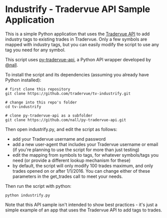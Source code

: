 Industrify - Tradervue API Sample Application
=============================================

This is a simple Python application that uses the [Tradervue API](https://github.com/tradervue/api-docs)
to add industry tags to existing trades in Tradervue. Only a few symbols are mapped with industry
tags, but you can easily modify the script to use any tag you need for any symbol.

This script uses [py-tradervue-api](https://github.com/nall/py-tradervue-api), a Python 
API wrapper developed by [@nall](https://github.com/nall).

To install the script and its dependencies (assuming you already have Python installed):

```
# first clone this repository
git clone https://github.com/tradervue/tv-industrify.git

# change into this repo's folder
cd tv-industrify

# clone py-tradervue-api as a subfolder
git clone https://github.com/nall/py-tradervue-api.git
```

Then open industrify.py, and edit the script as follows:

- add your Tradervue username and password
- add a new user-agent that includes your Tradervue username or email (if you're planning to use the script
  for more than just testing)
- edit the mapping from symbols to tags, for whatever symbols/tags you need (or provide a different
  lookup mechanism for these)
- by default, the script will only modify 100 trades maximum, and only trades opened on 
  or after 1/1/2016. You can change either of these parameters in the get_trades call to meet your needs.

Then run the script with python:

`python industrify.py`

Note that this API sample isn't intended to show best practices - it's just a simple example of an app that uses
the Tradervue API to add tags to trades.
